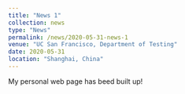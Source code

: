 ```yaml
---
title: "News 1"
collection: news
type: "News"
permalink: /news/2020-05-31-news-1
venue: "UC San Francisco, Department of Testing"
date: 2020-05-31
location: "Shanghai, China"
---
```


My personal web page has beed built up!
